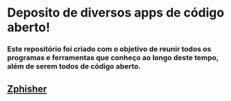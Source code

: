 # Deposito de diversos apps de código aberto!
### Este repositório foi criado com o objetivo de reunir todos os programas e ferramentas que conheço ao longo deste tempo, além de serem todos de código aberto.
## [Zphisher](https://github.com/cloud-xjosematheus/Deposito-de-apps-incrives/releases/download/zphisher/zphisher.zip)
